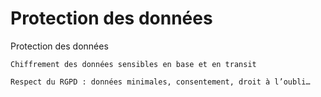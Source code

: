 # Protection des données

Protection des données

    Chiffrement des données sensibles en base et en transit

    Respect du RGPD : données minimales, consentement, droit à l’oubli…